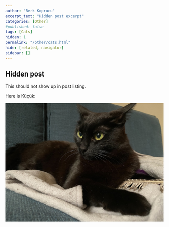 ```yaml
---
author: "Berk Koprucu"
excerpt_text: "Hidden post excerpt"
categories: [Other]
#published: false
tags: [Cats]
hidden: 1
permalink: "/other/cats.html"
hide: [related, navigator]
sidebar: []
---
```


## Hidden  post

This should not show up in post listing.


Here is Küçük:

![Kucuk](/assets/images/test/kucuk.jpeg "Küçük")